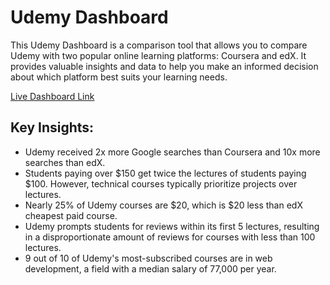 # Udemy Dashboard  
This Udemy Dashboard is a comparison tool that allows you to compare Udemy with two popular online learning platforms: Coursera and edX. It provides valuable insights and data to help you make an informed decision about which platform best suits your learning needs.

[Live Dashboard Link](https://www.novypro.com/project/udemy-course-analysis-power-bi)  

## Key Insights:
- Udemy received 2x more Google searches than Coursera and 10x more searches than edX.
- Students paying over $150 get twice the lectures of students paying $100. However, technical courses typically prioritize projects over lectures.
- Nearly 25% of Udemy courses are $20, which is $20 less than edX cheapest paid course.
- Udemy prompts students for reviews within its first 5 lectures, resulting in a disproportionate amount of reviews for courses with less than 100 lectures.
- 9 out of 10 of Udemy's most-subscribed courses are in web development, a field with a median salary of 77,000 per year.